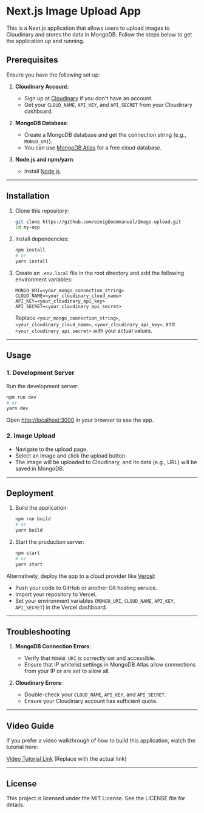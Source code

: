 # Next.js Image Upload App

This is a Next.js application that allows users to upload images to Cloudinary and stores the data in MongoDB. Follow the steps below to get the application up and running.

## Prerequisites

Ensure you have the following set up:

1. **Cloudinary Account**:

   - Sign up at [Cloudinary](https://cloudinary.com/) if you don't have an account.
   - Get your `CLOUD_NAME`, `API_KEY`, and `API_SECRET` from your Cloudinary dashboard.

2. **MongoDB Database**:

   - Create a MongoDB database and get the connection string (e.g., `MONGO_URI`).
   - You can use [MongoDB Atlas](https://www.mongodb.com) for a free cloud database.

3. **Node.js and npm/yarn**:

   - Install [Node.js](https://nodejs.org/).

---

## Installation

1. Clone this repository:

   ```bash
   git clone https://github.com/ezeigboemmanuel/Image-upload.git
   cd my-app
   ```

2. Install dependencies:

   ```bash
   npm install
   # or
   yarn install
   ```

3. Create an `.env.local` file in the root directory and add the following environment variables:

   ```env
   MONGO_URI=<your_mongo_connection_string>
   CLOUD_NAME=<your_cloudinary_cloud_name>
   API_KEY=<your_cloudinary_api_key>
   API_SECRET=<your_cloudinary_api_secret>
   ```

   Replace `<your_mongo_connection_string>`, `<your_cloudinary_cloud_name>`, `<your_cloudinary_api_key>`, and `<your_cloudinary_api_secret>` with your actual values.

---

## Usage

### 1. Development Server

Run the development server:

```bash
npm run dev
# or
yarn dev
```

Open [http://localhost:3000](http://localhost:3000) in your browser to see the app.

### 2. Image Upload

- Navigate to the upload page.
- Select an image and click the upload button.
- The image will be uploaded to Cloudinary, and its data (e.g., URL) will be saved in MongoDB.

---

## Deployment

1. Build the application:

   ```bash
   npm run build
   # or
   yarn build
   ```

2. Start the production server:

   ```bash
   npm start
   # or
   yarn start
   ```

Alternatively, deploy the app to a cloud provider like [Vercel](https://vercel.com/):

- Push your code to GitHub or another Git hosting service.
- Import your repository to Vercel.
- Set your environment variables (`MONGO_URI`, `CLOUD_NAME`, `API_KEY`, `API_SECRET`) in the Vercel dashboard.

---

## Troubleshooting

1. **MongoDB Connection Errors**:

   - Verify that `MONGO_URI` is correctly set and accessible.
   - Ensure that IP whitelist settings in MongoDB Atlas allow connections from your IP or are set to allow all.

2. **Cloudinary Errors**:

   - Double-check your `CLOUD_NAME`, `API_KEY`, and `API_SECRET`.
   - Ensure your Cloudinary account has sufficient quota.

---

## Video Guide

If you prefer a video walkthrough of how to build this application, watch the tutorial here:

[Video Tutorial Link](https://youtu.be/ScR8ShNG9CU) (Replace with the actual link)

---

## License

This project is licensed under the MIT License. See the LICENSE file for details.

